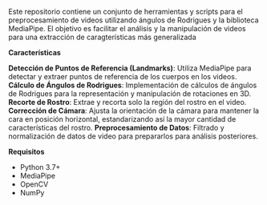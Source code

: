 Este repositorio contiene un conjunto de herramientas y scripts para el preprocesamiento de videos utilizando ángulos de Rodrigues y la biblioteca MediaPipe. 
El objetivo es facilitar el análisis y la manipulación de videos para una extracción de caragterísticas más generalizada

**Características**

**Detección de Puntos de Referencia (Landmarks)**: Utiliza MediaPipe para detectar y extraer puntos de referencia de los cuerpos en los videos.
**Cálculo de Ángulos de Rodrigues**: Implementación de cálculos de ángulos de Rodrigues para la representación y manipulación de rotaciones en 3D.
**Recorte de Rostro**: Extrae y recorta solo la región del rostro en el video.
**Corrección de Cámara**: Ajusta la orientación de la cámara para mantener la cara en posición horizontal, estandarizando así la mayor cantidad de características del rostro.
**Preprocesamiento de Datos**: Filtrado y normalización de datos de video para prepararlos para análisis posteriores.

**Requisitos**
- Python 3.7+
- MediaPipe
- OpenCV
- NumPy
